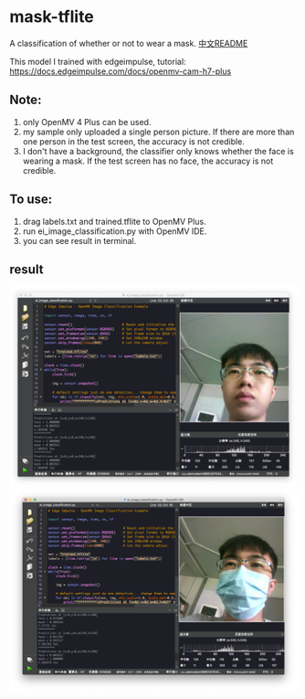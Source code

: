 # mask-tflite
A classification of whether or not to wear a mask.
[中文README](https://github.com/SingTown/mask-tflite/blob/main/README_CN.md)


This model I trained with edgeimpulse, tutorial:
https://docs.edgeimpulse.com/docs/openmv-cam-h7-plus


## Note:

1. only OpenMV 4 Plus can be used.
2. my sample only uploaded a single person picture. If there are more than one person in the test screen, the accuracy is not credible.
3. I don't have a background, the classifier only knows whether the face is wearing a mask. If the test screen has no face, the accuracy is not credible.

## To use:
1. drag labels.txt and trained.tflite to OpenMV Plus.
2. run ei_image_classification.py with OpenMV IDE.
3. you can see result in terminal.

## result
![test_face](https://github.com/SingTown/mask-tflite/blob/main/test/test_face.png)
![test_mask](https://github.com/SingTown/mask-tflite/blob/main/test/test_mask.png)
